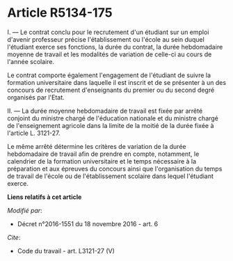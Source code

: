 # Article R5134-175

I. ― Le contrat conclu pour le recrutement d'un étudiant sur un emploi d'avenir professeur précise l'établissement ou l'école
au sein duquel l'étudiant exerce ses fonctions, la durée du contrat, la durée hebdomadaire moyenne de travail et les
modalités de variation de celle-ci au cours de l'année scolaire. 

Le contrat comporte également l'engagement de l'étudiant de suivre la formation universitaire dans laquelle il est inscrit et
de se présenter à un des concours de recrutement d'enseignants du premier ou du second degré organisés par l'Etat. 

II. ― La durée moyenne hebdomadaire de travail est fixée par arrêté conjoint du ministre chargé de l'éducation nationale et
du ministre chargé de l'enseignement agricole dans la limite de la moitié de la durée fixée à l'article L. 3121-27.

Le même arrêté détermine les critères de variation de la durée hebdomadaire de travail afin de prendre en compte, notamment,
le calendrier de la formation universitaire et le temps nécessaire à la préparation et aux épreuves du concours ainsi que
l'organisation du temps de travail de l'école ou de l'établissement scolaire dans lequel l'étudiant exerce.

**Liens relatifs à cet article**

_Modifié par_:

  - Décret n°2016-1551 du 18 novembre 2016 - art. 6

_Cite_:

  - Code du travail - art. L3121-27 (V)
